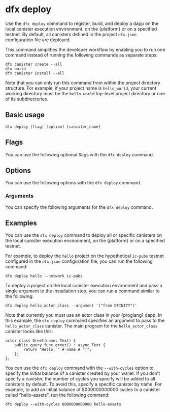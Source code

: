 # dfx deploy

Use the `dfx deploy` command to register, build, and deploy a dapp on the local canister execution environment, on the {platform} or on a specified testnet. By default, all canisters defined in the project `dfx.json` configuration file are deployed.

This command simplifies the developer workflow by enabling you to run one command instead of running the following commands as separate steps:

    dfx canister create --all
    dfx build
    dfx canister install --all

Note that you can only run this command from within the project directory structure. For example, if your project name is `hello_world`, your current working directory must be the `hello_world` top-level project directory or one of its subdirectories.

## Basic usage

    dfx deploy [flag] [option] [canister_name]

## Flags

You can use the following optional flags with the `dfx deploy` command.

<!-- <table>
<colgroup>
<col style="width: 32%" />
<col style="width: 68%" />
</colgroup>
<thead>
<tr class="header">
<th style="text-align: left;">Flag</th>
<th style="text-align: left;">Description</th>
</tr>
</thead>
<tbody>
<tr class="odd">
<td style="text-align: left;"><p><code>-h</code>, <code>--help</code></p></td>
<td style="text-align: left;"><p>Displays usage information.</p></td>
</tr>
<tr class="even">
<td style="text-align: left;"><p><code>-V</code>, <code>--version</code></p></td>
<td style="text-align: left;"><p>Displays version information.</p></td>
</tr>
</tbody>
</table> -->

## Options

You can use the following options with the `dfx deploy` command.

<!-- <table>
<colgroup>
<col style="width: 32%" />
<col style="width: 68%" />
</colgroup>
<thead>
<tr class="header">
<th style="text-align: left;">Option</th>
<th style="text-align: left;">Description</th>
</tr>
</thead>
<tbody>
<tr class="odd">
<td style="text-align: left;"><p><code>--network &lt;network&gt;</code></p></td>
<td style="text-align: left;"><p>Overrides the environment to connect to. By default, the local canister execution environment is used.</p></td>
</tr>
<tr class="even">
<td style="text-align: left;"><p><code>--argument &lt;argument&gt;</code></p></td>
<td style="text-align: left;"><p>Specifies an argument using Candid syntax to pass to the canister during deployment. Note that this option requires you to define an actor class in the {proglang} program.</p></td>
</tr>
<tr class="odd">
<td style="text-align: left;"><p><code>--with-cycles &lt;number-of-cycles&gt;</code></p></td>
<td style="text-align: left;"><p>Enables you to specify the initial number of cycles for a canister in a project.</p></td>
</tr>
</tbody>
</table> -->

### Arguments

You can specify the following arguments for the `dfx deploy` command.

<!-- <table>
<colgroup>
<col style="width: 36%" />
<col style="width: 64%" />
</colgroup>
<thead>
<tr class="header">
<th style="text-align: left;">Argument</th>
<th style="text-align: left;">Description</th>
</tr>
</thead>
<tbody>
<tr class="odd">
<td style="text-align: left;"><p><code>canister_name</code></p></td>
<td style="text-align: left;"><p>Specifies the name of the canister you want to register, build, and deploy. Note that the canister name you specify must match at least one name in the <code>canisters</code> section of the <code>dfx.json</code> configuration file for the project. If you don’t specify a canister name, <code>dfx deploy</code> will deploy all canisters defined in the <code>dfx.json</code> file.</p></td>
</tr>
</tbody>
</table> -->

## Examples

You can use the `dfx deploy` command to deploy all or specific canisters on the local canister execution environment, on the {platform} or on a specified testnet.

For example, to deploy the `hello` project on the hypothetical `ic-pubs` testnet configured in the `dfx.json` configuration file, you can run the following command:

    dfx deploy hello --network ic-pubs

To deploy a project on the local canister execution environment and pass a single argument to the installation step, you can run a command similar to the following:

    dfx deploy hello_actor_class --argument '("from DFINITY")'

Note that currently you must use an actor class in your {proglang} dapp. In this example, the `dfx deploy` command specifies an argument to pass to the `hello_actor_class` canister. The main program for the `hello_actor_class` canister looks like this:

    actor class Greet(name: Text) {
        public query func greet() : async Text {
            return "Hello, " # name # "!";
        };
    };

You can use the `dfx deploy` command with the `--with-cycles` option to specify the initial balance of a canister created by your wallet. If you don’t specify a canister, the number of cycles you specify will be added to all canisters by default. To avoid this, specify a specific canister by name. For example, to add an initial balance of 8000000000000 cycles to a canister called "hello-assets", run the following command:

    dfx deploy --with-cycles 8000000000000 hello-assets
